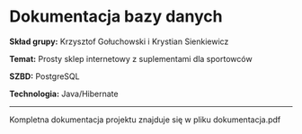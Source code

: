 # Dokumentacja bazy danych

**Skład grupy:** Krzysztof Gołuchowski i Krystian Sienkiewicz

**Temat:** Prosty sklep internetowy z suplementami dla sportowców

**SZBD:** PostgreSQL

**Technologia:** Java/Hibernate

---

Kompletna dokumentacja projektu znajduje się w pliku dokumentacja.pdf